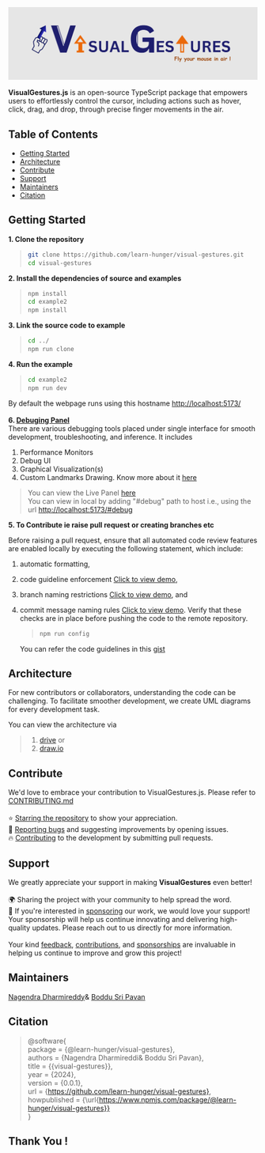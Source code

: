![plot](./src/assets/Banner.png)

<b>VisualGestures.js</b> is an open-source TypeScript package that empowers users to effortlessly control the cursor, including actions such as hover, click, drag, and drop, through precise finger movements in the air. <br>

## Table of Contents

- [Getting Started](#getting-started)
- [Architecture](#architecture)
- [Contribute](#contribute)
- [Support](#support)
- [Maintainers](#maintainers)
- [Citation](#citation)

## Getting Started

**1. Clone the repository**

> ```bash
> git clone https://github.com/learn-hunger/visual-gestures.git
> cd visual-gestures
> ```

**2. Install the dependencies of source and examples**

> ```bash
> npm install
> cd example2
> npm install
> ```

**3. Link the source code to example**

> ```bash
> cd ../
> npm run clone
> ```

**4. Run the example**

> ```bash
> cd example2
> npm run dev
> ```

By default the webpage runs using this hostname [http://localhost:5173/](http://localhost:5173/)<br/><br/>
**6. [Debuging Panel](https://drive.google.com/file/d/1MmnZ9IVeZ5S004y1gVhQKTHF6z-mhCuw/view?usp=drive_link)**<br/>
There are various debugging tools placed under single interface for smooth development, troubleshooting, and inference. It includes

1. Performance Monitors
2. Debug UI
3. Graphical Visualization(s)
4. Custom Landmarks Drawing. Know more about it [here](https://www.npmjs.com/package/@learn-hunger/visualise-data-kit)

> You can view the Live Panel [here](https://visual-gestures.vercel.app/#debug)<br/>
> You can view in local by adding "#debug" path to host i.e., using the url [http://localhost:5173/#debug](http://localhost:5173/#debug) <br/>

**5. To Contribute ie raise pull request or creating branches etc** <br/>

Before raising a pull request, ensure that all automated code review features are enabled locally by executing the following statement, which include:

1. automatic formatting,
2. code guideline enforcement [Click to view demo](https://drive.google.com/file/d/1SHbX5pwxlU7bOCKYaKQsChBro3_TENQv/view?usp=drive_link),
3. branch naming restrictions [Click to view demo](https://drive.google.com/file/d/1BI_LNioRfmd7dGk1F4kAY5B51OsoEo68/view?usp=drive_link), and
4. commit message naming rules [Click to view demo](https://drive.google.com/file/d/1BI_LNioRfmd7dGk1F4kAY5B51OsoEo68/view?usp=drive_link).
   Verify that these checks are in place before pushing the code to the remote repository.

   > ```bash
   > npm run config
   > ```

   You can refer the code guidelines in this [gist](https://gist.github.com/pvscreations/326dca1b7f4665c831234dc0e60713e8)<br/>

## Architecture

For new contributors or collaborators, understanding the code can be challenging. To facilitate smoother development, we create UML diagrams for every development task.

You can view the architecture via

> 1. [drive](https://drive.google.com/file/d/10X_ZtTe-baZZelIYLQuHwS-8FZwOnWE2/view?usp=sharing) or
> 2. [draw.io](https://app.diagrams.net/#G10X_ZtTe-baZZelIYLQuHwS-8FZwOnWE2#%7B%22pageId%22%3A%22c4acf3e9-155e-7222-9cf6-157b1a14988f%22%7D)

## Contribute

We'd love to embrace your contribution to VisualGestures.js. Please refer to <a href="https://github.com/learn-hunger/visual-gesture-events/blob/main/CONTRIBUTING.md">CONTRIBUTING.md</a>
<br><br>
⭐ [Starring the repository](https://github.com/learn-hunger/visual-gesture-events) to show your appreciation. <br>
🐛 [Reporting bugs](https://github.com/learn-hunger/visual-gesture-events/issues) and suggesting improvements by opening issues. <br>
🔥 [Contributing](https://github.com/learn-hunger/visual-gesture-events/blob/main/CONTRIBUTING.md) to the development by submitting pull requests. <br>

## Support

We greatly appreciate your support in making <b>VisualGestures</b> even better!
<br> <br>
🌍 Sharing the project with your community to help spread the word. <br>
💼 If you're interested in [sponsoring](https://github.com/sponsors/learn-hunger) our work, we would love your support! Your sponsorship will help us continue innovating and delivering high-quality updates. Please reach out to us directly for more information. <br><br>
Your kind [feedback](https://github.com/learn-hunger/visual-gesture-events/issues), [contributions](https://github.com/learn-hunger/visual-gesture-events/blob/main/CONTRIBUTING.md), and [sponsorships](https://github.com/sponsors/learn-hunger) are invaluable in helping us continue to improve and grow this project!

## Maintainers

<a href="https://www.linkedin.com/in/nagendra-dharmireddi-27a4651b1/">Nagendra Dharmireddy</a>& <a href= "https://www.linkedin.com/in/boddusripavan/"> Boddu Sri Pavan </a>

## Citation

> @software{ <br/>
> package = {@learn-hunger/visual-gestures}, <br/>
> authors = {Nagendra Dharmireddi& Boddu Sri Pavan}, <br/>
> title = {{visual-gestures}}, <br/>
> year = {2024}, <br/>
> version = {0.0.1}, <br/>
> url = {https://github.com/learn-hunger/visual-gestures}, <br/>
> howpublished = {\url{https://www.npmjs.com/package/@learn-hunger/visual-gestures}} <br/>
> }

## Thank You !
